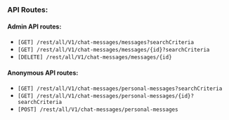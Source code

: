 ### API Routes:
#### Admin API routes:
 * `[GET] /rest/all/V1/chat-messages/messages?searchCriteria`
 * `[GET] /rest/all/V1/chat-messages/messages/{id}?searchCriteria`
 * `[DELETE] /rest/all/V1/chat-messages/messages/{id}`
#### Anonymous API routes:
 * `[GET] /rest/all/V1/chat-messages/personal-messages?searchCriteria`
 * `[GET] /rest/all/V1/chat-messages/personal-messages/{id}?searchCriteria`
 * `[POST] /rest/all/V1/chat-messages/personal-messages`
